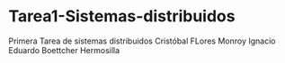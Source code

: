 # Tarea1-Sistemas-distribuidos
Primera Tarea de sistemas distribuidos
Cristóbal FLores Monroy 
Ignacio Eduardo Boettcher Hermosilla
